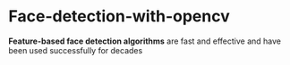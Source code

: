 # Face-detection-with-opencv
**Feature-based face detection algorithms** are fast and effective and have been used successfully for decades
